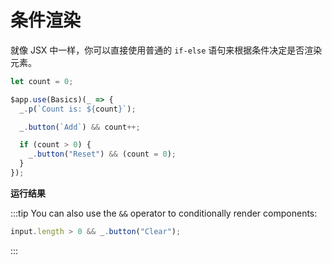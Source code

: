 <script setup>
import ConditionalRenderingVue from "snippets/conditional-rendering.vue";
</script>

# 条件渲染

就像 JSX 中一样，你可以直接使用普通的 `if-else` 语句来根据条件决定是否渲染元素。

```ts
let count = 0;

$app.use(Basics)(_ => {
  _.p(`Count is: ${count}`);

  _.button(`Add`) && count++;

  if (count > 0) {
    _.button("Reset") && (count = 0);
  }
});
```

**运行结果**

<ConditionalRenderingVue />

:::tip
You can also use the `&&` operator to conditionally render components:

```ts
input.length > 0 && _.button("Clear");
```

:::
